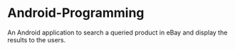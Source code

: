 # Android-Programming
An Android application to search a queried product in eBay and display the results to the users.
